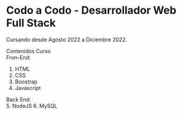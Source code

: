 # Codo a Codo - Desarrollador Web Full Stack

Cursando desde Agosto 2022 a Diciembre 2022.

Contenidos Curso  
Fron-End:  
1. HTML
2. CSS
3. Boostrap
4. Javascript

Back End:  
5. NodeJS
6. MySQL
